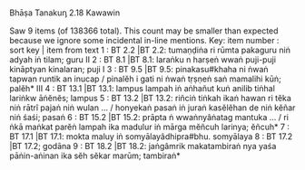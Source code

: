 Bhāṣa Tanakuᶇ		2.18	Kawawin

Saw 9 items (of 138366 total). This count may be smaller than expected because we ignore some incidental in-line mentions.
Key: item number : sort key | item from text
1 : BT 2.2 |BT 2.2: tumaṇḍiṅa ri rūmta pakaguru niṅ adyah iṅ tilam;  guru II
2 : BT 8.1 |BT 8.1: laraṅku n harṣeṅ wwaṅ puji-puji kināptyan kinalaran;  puji I
3 : BT 9.5 |BT 9.5: pinakasu#khaha ni ṅwaṅ tapwan runtik an inucap / pinalĕh i gati ni ṅwaṅ tṛṣṇeṅ saṅ mamalihi kūṅ;  palĕh* III
4 : BT 13.1 |BT 13.1: lampus lampah iṅ aṅhañut kuṅ anilib tiṅhal lariṅkw āṅĕnĕs;  lampus
5 : BT 13.2 |BT 13.2: riñciṅ tiṅkah ikaṅ hawan ri tĕka niṅ rātrî pajaṅ niṅ wulan ... / honyekaṅ pasaṅ iṅ juraṅ kasĕlĕhan de niṅ kĕñar niṅ śaśi;  pasaṅ
6 : BT 15.2 |BT 15.2: prāpta ṅ wwaṅnyâṅatag mantuka ... / ri ṅkā maṅkat parĕṅ lampah ika madulur iṅ mārga mĕñcuh larinya;  ĕñcuh*
7 : BT 17.1 |BT 17.1: mokta maluy iṅ somyālayâdhipra#bhu.  somyālaya
8 : BT 17.2 |BT 17.2;  godāna
9 : BT 18.2 |BT 18.2: jaṅgâmrik makatambiraṅ nya yaśa pāṅin-aṅinan ika sĕh sĕkar marūm;  tambiraṅ*
